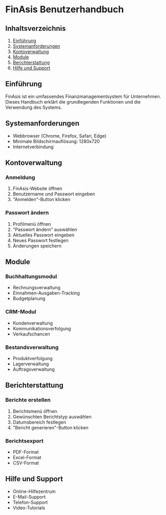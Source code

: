 # FinAsis Benutzerhandbuch

## Inhaltsverzeichnis
1. [Einführung](#einführung)
2. [Systemanforderungen](#systemanforderungen)
3. [Kontoverwaltung](#kontoverwaltung)
4. [Module](#module)
5. [Berichterstattung](#berichterstattung)
6. [Hilfe und Support](#hilfe-und-support)

## Einführung

FinAsis ist ein umfassendes Finanzmanagementsystem für Unternehmen. Dieses Handbuch erklärt die grundlegenden Funktionen und die Verwendung des Systems.

## Systemanforderungen

- Webbrowser (Chrome, Firefox, Safari, Edge)
- Minimale Bildschirmauflösung: 1280x720
- Internetverbindung

## Kontoverwaltung

### Anmeldung
1. FinAsis-Website öffnen
2. Benutzername und Passwort eingeben
3. "Anmelden"-Button klicken

### Passwort ändern
1. Profilmenü öffnen
2. "Passwort ändern" auswählen
3. Aktuelles Passwort eingeben
4. Neues Passwort festlegen
5. Änderungen speichern

## Module

### Buchhaltungsmodul
- Rechnungsverwaltung
- Einnahmen-Ausgaben-Tracking
- Budgetplanung

### CRM-Modul
- Kundenverwaltung
- Kommunikationsverfolgung
- Verkaufschancen

### Bestandsverwaltung
- Produktverfolgung
- Lagerverwaltung
- Auftragsverwaltung

## Berichterstattung

### Berichte erstellen
1. Berichtsmenü öffnen
2. Gewünschten Berichtstyp auswählen
3. Datumsbereich festlegen
4. "Bericht generieren"-Button klicken

### Berichtsexport
- PDF-Format
- Excel-Format
- CSV-Format

## Hilfe und Support

- Online-Hilfezentrum
- E-Mail-Support
- Telefon-Support
- Video-Tutorials 